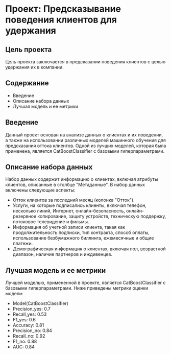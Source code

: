 # Проект: Предсказывание поведения клиентов для удержания

## Цель проекта
Цель проекта заключается в предсказании поведения клиентов с целью удержания их в компании.

## Содержание
- Введение
- Описание набора данных
- Лучшая модель и ее метрики

## Введение
Данный проект основан на анализе данных о клиентах и их поведении, а также на использовании различных моделей машинного обучения для предсказания оттока клиентов. Одной из лучших моделей, которая была применена, является CatBoostClassifier с базовыми гиперпараметрами.

## Описание набора данных
Набор данных содержит информацию о клиентах, включая атрибуты клиентов, описанные в столбце "Метаданные". В набор данных включены следующие аспекты:
- Отток клиентов за последний месяц (колонка "Отток").
- Услуги, на которые подписались клиенты, включая телефон, несколько линий, Интернет, онлайн-безопасность, онлайн-резервное копирование, защиту устройств, техническую поддержку, потоковое телевидение и фильмы.
- Информация об учетной записи клиента, такая как продолжительность подписки, тип контракта, способ оплаты, использование безбумажного биллинга, ежемесячные и общие платежи.
- Демографическая информация о клиентах, включая пол, возрастной диапазон, наличие партнеров и иждивенцев.

## Лучшая модель и ее метрики
Лучшей моделью, примененной в проекте, является CatBoostClassifier с базовыми гиперпараметрами. Ниже приведены метрики оценки модели:

- Model(CatBoostClassifier)
- Precision_yes: 0.7
- Recall_yes: 0.53
- F1_yes: 0.6
- Accuracy: 0.81
- Precision_no: 0.84
- Recall_no: 0.92
- F1_no: 0.88
- AUC: 0.84

